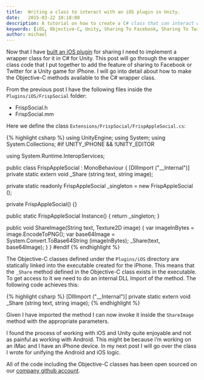 ```yaml
---
title:  Writing a class to interact with an iOS plugin in Unity.
date:   2015-03-22 10:18:00
description: A tutorial on how to create a C# class that can interact with an objective-c class for interfacing with the native iOS social media sharing libraries.
keywords: [iOS, Objective-C, Unity, Sharing To Facebook, Sharing To Twitter, Game Development, Frisp Social, Frisp Social Unity Asset, Unity Asset]
author: michael
---
```


Now that I have <a target="_blank" href="http://www.kiwiprogrammer.com/building-a-social-media-sharing-ios-plugin-for-unity">built an iOS plugin</a> for sharing I need to implement a wrapper class for it in C# for Unity. This post will go through the wrapper class code that I put together to add the feature of sharing to Facebook or Twitter for a Unity game for iPhone. I will go into detail about how to make the Objective-C methods available to the C# wrapper class.

From the previous post I have the following files inside the ```Plugins/iOS/FrispSocial``` folder:

* FrispSocial.h
* FrispSocial.mm

Here we define the class ```Extensions/FrispSocial/FrispAppleSocial.cs```:

{% highlight csharp %}
using UnityEngine;
using System;
using System.Collections;
#if UNITY_IPHONE && !UNITY_EDITOR

using System.Runtime.InteropServices;

public class FrispAppleSocial : MonoBehaviour  {
  [DllImport ("__Internal")]
  private static extern void _Share (string text, string image);

  private static readonly FrispAppleSocial _singleton = new FrispAppleSocial ();

  private FrispAppleSocial() {}

  public static FrispAppleSocial Instance() {
    return _singleton;
  }

  public void ShareImage(String text, Texture2D image) {
    var imageInBytes = image.EncodeToPNG();
    var base64Image = System.Convert.ToBase64String (imageInBytes);
    _Share(text, base64Image);
  }
}
#endif
{% endhighlight %}

The Objective-C classes defined under the ```Plugins/iOS``` directory are statically linked into the executable created for the iPhone. This means that the ```_Share``` method defined in the Objective-C class exists in the executable. To get access to it we need to do an internal DLL Import of the method. The following code achieves this:

{% highlight csharp %}
[DllImport ("__Internal")]
private static extern void _Share (string text, string image);
{% endhighlight %}

Given I have imported the method I can now invoke it inside the ```ShareImage``` method with the appropriate parameters.

I found the process of working with iOS and Unity quite enjoyable and not as painful as working with Android. This might be because i’m working on an iMac and I have an iPhone device. In my next post I will go over the class I wrote for unifying the Android and iOS logic.

All of the code including the Objective-C classes has been open sourced on our <a target="_blank" href="https://github.com/frispgames">company github account</a>.

